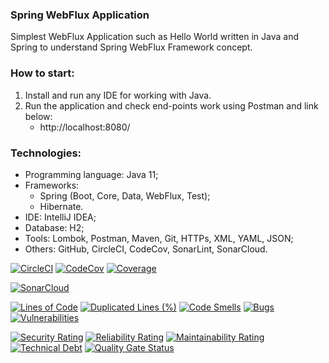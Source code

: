 ### Spring WebFlux Application
Simplest WebFlux Application such as Hello World written in Java and Spring to understand Spring WebFlux Framework concept.



### How to start:
1. Install and run any IDE for working with Java.
2. Run the application and check end-points work using Postman and link below:
    - http://localhost:8080/



### Technologies:
- Programming language: Java 11;
- Frameworks:
    - Spring (Boot, Core, Data, WebFlux, Test);
    - Hibernate.
- IDE: IntelliJ IDEA;
- Database: H2;
- Tools: Lombok, Postman, Maven, Git, HTTPs, XML, YAML, JSON;
- Others: GitHub, CircleCI, CodeCov, SonarLint, SonarCloud.

[![CircleCI](https://circleci.com/gh/Crazy-pro/simple-webflux-app.svg?style=svg)](https://app.circleci.com/gh/Crazy-pro/simple-webflux-app)
[![CodeCov](https://codecov.io/gh/Crazy-pro/simple-webflux-app/branch/master/graph/badge.svg)](https://codecov.io/gh/Crazy-pro/simple-webflux-app)
[![Coverage](https://sonarcloud.io/api/project_badges/measure?project=Crazy-pro_simple-webflux-app&metric=coverage)](https://sonarcloud.io/summary/new_code?id=Crazy-pro_simple-webflux-app)

[![SonarCloud](https://sonarcloud.io/images/project_badges/sonarcloud-black.svg)](https://sonarcloud.io/summary/new_code?id=Crazy-pro_simple-webflux-app)

[![Lines of Code](https://sonarcloud.io/api/project_badges/measure?project=Crazy-pro_simple-webflux-app&metric=ncloc)](https://sonarcloud.io/summary/new_code?id=Crazy-pro_simple-webflux-app)
[![Duplicated Lines (%)](https://sonarcloud.io/api/project_badges/measure?project=Crazy-pro_simple-webflux-app&metric=duplicated_lines_density)](https://sonarcloud.io/summary/new_code?id=Crazy-pro_simple-webflux-app)
[![Code Smells](https://sonarcloud.io/api/project_badges/measure?project=Crazy-pro_simple-webflux-app&metric=code_smells)](https://sonarcloud.io/summary/new_code?id=Crazy-pro_simple-webflux-app)
[![Bugs](https://sonarcloud.io/api/project_badges/measure?project=Crazy-pro_simple-webflux-app&metric=bugs)](https://sonarcloud.io/summary/new_code?id=Crazy-pro_simple-webflux-app)
[![Vulnerabilities](https://sonarcloud.io/api/project_badges/measure?project=Crazy-pro_simple-webflux-app&metric=vulnerabilities)](https://sonarcloud.io/summary/new_code?id=Crazy-pro_simple-webflux-app)

[![Security Rating](https://sonarcloud.io/api/project_badges/measure?project=Crazy-pro_simple-webflux-app&metric=security_rating)](https://sonarcloud.io/summary/new_code?id=Crazy-pro_simple-webflux-app)
[![Reliability Rating](https://sonarcloud.io/api/project_badges/measure?project=Crazy-pro_simple-webflux-app&metric=reliability_rating)](https://sonarcloud.io/summary/new_code?id=Crazy-pro_simple-webflux-app)
[![Maintainability Rating](https://sonarcloud.io/api/project_badges/measure?project=Crazy-pro_simple-webflux-app&metric=sqale_rating)](https://sonarcloud.io/summary/new_code?id=Crazy-pro_simple-webflux-app)
[![Technical Debt](https://sonarcloud.io/api/project_badges/measure?project=Crazy-pro_simple-webflux-app&metric=sqale_index)](https://sonarcloud.io/summary/new_code?id=Crazy-pro_simple-webflux-app)
[![Quality Gate Status](https://sonarcloud.io/api/project_badges/measure?project=Crazy-pro_simple-webflux-app&metric=alert_status)](https://sonarcloud.io/summary/new_code?id=Crazy-pro_simple-webflux-app)
